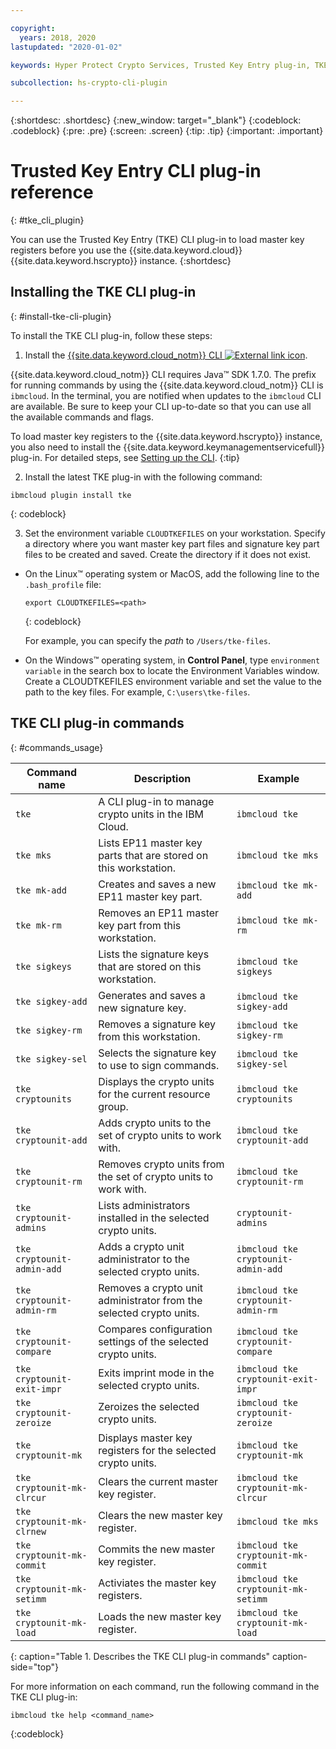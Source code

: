 ```yaml
---

copyright:
  years: 2018, 2020
lastupdated: "2020-01-02"

keywords: Hyper Protect Crypto Services, Trusted Key Entry plug-in, TKE plug-in, CLI plug-in, TKE commands, Cloud TKE reference

subcollection: hs-crypto-cli-plugin

---
```


{:shortdesc: .shortdesc}
{:new_window: target="_blank"}
{:codeblock: .codeblock}
{:pre: .pre}
{:screen: .screen}
{:tip: .tip}
{:important: .important}

# Trusted Key Entry CLI plug-in reference
{: #tke_cli_plugin}

You can use the Trusted Key Entry (TKE) CLI plug-in to load master key registers before you use the {{site.data.keyword.cloud}} {{site.data.keyword.hscrypto}} instance.
{:shortdesc}

## Installing the TKE CLI plug-in
{: #install-tke-cli-plugin}

To install the TKE CLI plug-in, follow these steps:

1. Install the [{{site.data.keyword.cloud_notm}} CLI ![External link icon](../icons/launch-glyph.svg "External link icon")](https://cloud.ibm.com/docs/cli?topic=cloud-cli-getting-started).

  {{site.data.keyword.cloud_notm}} CLI requires Java&trade; SDK 1.7.0. The prefix for running commands by using the {{site.data.keyword.cloud_notm}} CLI is `ibmcloud`. In the terminal, you are notified when updates to the `ibmcloud` CLI are available. Be sure to keep your CLI up-to-date so that you can use all the available commands and flags.

  To load master key registers to the {{site.data.keyword.hscrypto}} instance, you also need to install the {{site.data.keyword.keymanagementservicefull}} plug-in. For detailed steps, see [Setting up the CLI](/docs/services/hs-crypto/set-up-cli.html).
  {:tip}

2. Install the latest TKE plug-in with the following command:

  ```
  ibmcloud plugin install tke
  ```
  {: codeblock}

3. Set the environment variable `CLOUDTKEFILES` on your workstation. Specify a directory where you want master key part files and signature key part files to be created and saved. Create the directory if it does not exist.

  * On the Linux&trade; operating system or MacOS, add the following line to the `.bash_profile` file:
     ```
     export CLOUDTKEFILES=<path>
     ```
     {: codeblock}

     For example, you can specify the *path* to `/Users/tke-files`.

  * On the Windows&trade; operating system, in **Control Panel**, type `environment variable` in the search box to locate the Environment Variables window. Create a CLOUDTKEFILES environment variable and set the value to the path to the key files. For example, `C:\users\tke-files`.


## TKE CLI plug-in commands
{: #commands_usage}

| Command name | Description | Example|
| -------------| ------------|---------------- |
|`tke`           |A CLI plug-in to manage crypto units in the IBM Cloud.|`ibmcloud tke`|
|`tke mks`|Lists EP11 master key parts that are stored on this workstation.|`ibmcloud tke mks`|
|`tke mk-add`|Creates and saves a new EP11 master key part.|`ibmcloud tke mk-add`|
|`tke mk-rm`|Removes an EP11 master key part from this workstation.|`ibmcloud tke mk-rm`|
|`tke sigkeys`|Lists the signature keys that are stored on this workstation.|`ibmcloud tke sigkeys`|
|`tke sigkey-add`|Generates and saves a new signature key.|`ibmcloud tke sigkey-add`|
|`tke sigkey-rm`|Removes a signature key from this workstation.|`ibmcloud tke sigkey-rm`|
|`tke sigkey-sel`|Selects the signature key to use to sign commands.|`ibmcloud tke sigkey-sel`|
|`tke cryptounits`|Displays the crypto units for the current resource group.|`ibmcloud tke cryptounits`|
|`tke cryptounit-add`|Adds crypto units to the set of crypto units to work with.|`ibmcloud tke cryptounit-add`|
|`tke cryptounit-rm`|Removes crypto units from the set of crypto units to work with.|`ibmcloud tke cryptounit-rm`|
|`tke cryptounit-admins`|Lists administrators installed in the selected crypto units.|`cryptounit-admins`|
|`tke cryptounit-admin-add`|Adds a crypto unit administrator to the selected crypto units.|`ibmcloud tke cryptounit-admin-add`|
|`tke cryptounit-admin-rm`|Removes a crypto unit administrator from the selected crypto units.|`ibmcloud tke cryptounit-admin-rm`|
|`tke cryptounit-compare`|Compares configuration settings of the selected crypto units.|`ibmcloud tke cryptounit-compare`|
|`tke cryptounit-exit-impr`|Exits imprint mode in the selected crypto units.|`ibmcloud tke cryptounit-exit-impr`|
|`tke cryptounit-zeroize`|Zeroizes the selected crypto units.|`ibmcloud tke cryptounit-zeroize`|
|`tke cryptounit-mk`|Displays master key registers for the selected crypto units.|`ibmcloud tke cryptounit-mk`|
|`tke cryptounit-mk-clrcur`|Clears the current master key register.|`ibmcloud tke cryptounit-mk-clrcur`|
|`tke cryptounit-mk-clrnew`|Clears the new master key register.|`ibmcloud tke mks`|
|`tke cryptounit-mk-commit`|Commits the new master key register.|`ibmcloud tke cryptounit-mk-commit`|
|`tke cryptounit-mk-setimm`| Activiates the master key registers.|`ibmcloud tke cryptounit-mk-setimm`|
|`tke cryptounit-mk-load`| Loads the new master key register.|`ibmcloud tke cryptounit-mk-load`|
{: caption="Table 1. Describes the TKE CLI plug-in commands" caption-side="top"}

For more information on each command, run the following command in the TKE CLI plug-in:

```
ibmcloud tke help <command_name>
```
{:codeblock}
